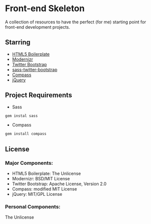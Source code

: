# Front-end Skeleton

A collection of resources to have the perfect (for me) starting point for front-end development projects.

## Starring
* [HTML5 Boilerplate](https://github.com/h5bp/html5-boilerplate)
 * [Modernizr](https://github.com/Modernizr/Modernizr)
* [Twitter Bootstrap](https://github.com/twitter/bootstrap)
 * [sass-twitter-bootstrap](https://github.com/jlong/sass-twitter-bootstrap)
* [Compass](https://github.com/chriseppstein/compass)
* [jQuery](https://github.com/jquery/jquery)

## Project Requirements
* Sass

```ruby
gem instal sass
```
* Compass

```ruby
gem install compass
```

## License

### Major Components:
* HTML5 Boilerplate: The Unlicense
* Modernizr: BSD/MIT License
* Twitter Bootstrap: Apache License, Version 2.0
* Compass: modified MIT License
* jQuery: MIT/GPL License

### Personal Components:
The Unlicense